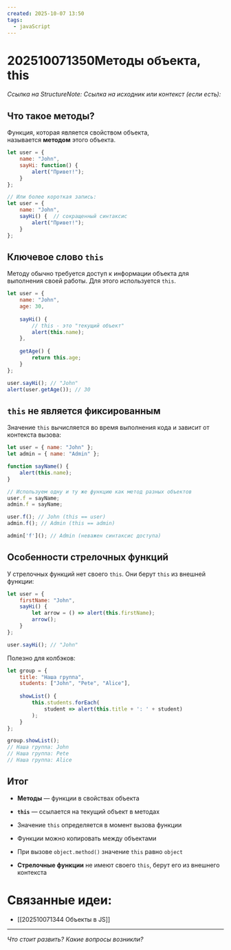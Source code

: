 ```yaml
---
created: 2025-10-07 13:50
tags:
  - javaScript
---
```

# 202510071350Методы объекта, this

*Ссылка на StructureNote:*
*Ссылка на исходник или контекст (если есть):* 

## Что такое методы?

Функция, которая является свойством объекта, называется **методом** этого объекта.

```js
let user = {
    name: "John",
    sayHi: function() {
        alert("Привет!");
    }
};

// Или более короткая запись:
let user = {
    name: "John",
    sayHi() {  // сокращенный синтаксис
        alert("Привет!");
    }
};
```

## Ключевое слово `this`

Методу обычно требуется доступ к информации объекта для выполнения своей работы. Для этого используется `this`.

```js
let user = {
    name: "John",
    age: 30,
    
    sayHi() {
        // this - это "текущий объект"
        alert(this.name);
    },
    
    getAge() {
        return this.age;
    }
};

user.sayHi(); // "John"
alert(user.getAge()); // 30
```

## `this` не является фиксированным

Значение `this` вычисляется во время выполнения кода и зависит от контекста вызова:

```js
let user = { name: "John" };
let admin = { name: "Admin" };

function sayName() {
    alert(this.name);
}

// Используем одну и ту же функцию как метод разных объектов
user.f = sayName;
admin.f = sayName;

user.f(); // John (this == user)
admin.f(); // Admin (this == admin)

admin['f'](); // Admin (неважен синтаксис доступа)
```

## Особенности стрелочных функций

У стрелочных функций нет своего `this`. Они берут `this` из внешней функции:

```js
let user = {
    firstName: "John",
    sayHi() {
        let arrow = () => alert(this.firstName);
        arrow();
    }
};

user.sayHi(); // "John"
```

Полезно для колбэков:

```js
let group = {
    title: "Наша группа",
    students: ["John", "Pete", "Alice"],
    
    showList() {
        this.students.forEach(
            student => alert(this.title + ': ' + student)
        );
    }
};

group.showList();
// Наша группа: John
// Наша группа: Pete  
// Наша группа: Alice
```

## Итог

- **Методы** — функции в свойствах объекта
    
- **`this`** — ссылается на текущий объект в методах
    
- Значение `this` определяется в момент вызова функции
    
- Функции можно копировать между объектами
    
- При вызове `object.method()` значение `this` равно `object`
    
- **Стрелочные функции** не имеют своего `this`, берут его из внешнего контекста

# Связанные идеи:

* [[202510071344 Объекты в JS]]
---

*Что стоит развить? Какие вопросы возникли?*
